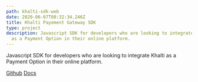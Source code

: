 ```yaml
---
path: khalti-sdk-web
date: 2020-06-07T08:32:34.246Z
title: Khalti Payement Gateway SDK
type: project
description: Javascript SDK for developers who are looking to integrate Khalti
  as a Payment Option in their online platform.
---
```

Javascript SDK for developers who are looking to integrate Khalti as a Payment Option in their online platform.

[Github](https://github.com/khalti/khalti-sdk-web)    [Docs](docs.khalti.com)